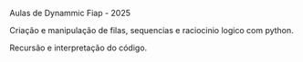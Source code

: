 Aulas de Dynammic Fiap - 2025

Criação e manipulação de filas, sequencias e raciocinio logico com python.

Recursão e interpretação do código.
